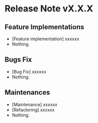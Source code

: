 # Release Note vX.X.X

## Feature Implementations

* [Feature implementation] xxxxxx
* Nothing.

## Bugs Fix

* [Bug Fix] xxxxxx
* Nothing.

## Maintenances

* [Maintenance] xxxxxx
* [Refactoring] xxxxxx
* Nothing.
